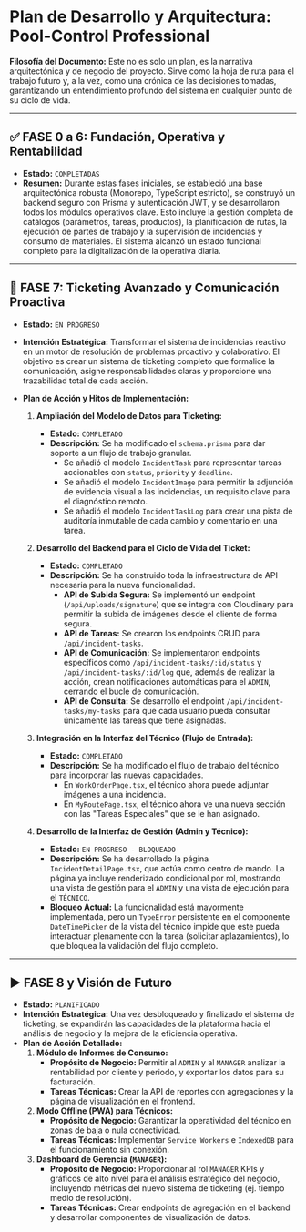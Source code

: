 # Plan de Desarrollo y Arquitectura: Pool-Control Professional

**Filosofía del Documento:** Este no es solo un plan, es la narrativa arquitectónica y de negocio del proyecto. Sirve como la hoja de ruta para el trabajo futuro y, a la vez, como una crónica de las decisiones tomadas, garantizando un entendimiento profundo del sistema en cualquier punto de su ciclo de vida.

---

## ✅ FASE 0 a 6: Fundación, Operativa y Rentabilidad

- **Estado:** `COMPLETADAS`
- **Resumen:** Durante estas fases iniciales, se estableció una base arquitectónica robusta (Monorepo, TypeScript estricto), se construyó un backend seguro con Prisma y autenticación JWT, y se desarrollaron todos los módulos operativos clave. Esto incluye la gestión completa de catálogos (parámetros, tareas, productos), la planificación de rutas, la ejecución de partes de trabajo y la supervisión de incidencias y consumo de materiales. El sistema alcanzó un estado funcional completo para la digitalización de la operativa diaria.

---

## 🚧 FASE 7: Ticketing Avanzado y Comunicación Proactiva

- **Estado:** `EN PROGRESO`
- **Intención Estratégica:** Transformar el sistema de incidencias reactivo en un motor de resolución de problemas proactivo y colaborativo. El objetivo es crear un sistema de ticketing completo que formalice la comunicación, asigne responsabilidades claras y proporcione una trazabilidad total de cada acción.
- **Plan de Acción y Hitos de Implementación:**

  1.  **Ampliación del Modelo de Datos para Ticketing:**

      - **Estado:** `COMPLETADO`
      - **Descripción:** Se ha modificado el `schema.prisma` para dar soporte a un flujo de trabajo granular.
        - Se añadió el modelo `IncidentTask` para representar tareas accionables con `status`, `priority` y `deadline`.
        - Se añadió el modelo `IncidentImage` para permitir la adjunción de evidencia visual a las incidencias, un requisito clave para el diagnóstico remoto.
        - Se añadió el modelo `IncidentTaskLog` para crear una pista de auditoría inmutable de cada cambio y comentario en una tarea.

  2.  **Desarrollo del Backend para el Ciclo de Vida del Ticket:**

      - **Estado:** `COMPLETADO`
      - **Descripción:** Se ha construido toda la infraestructura de API necesaria para la nueva funcionalidad.
        - **API de Subida Segura:** Se implementó un endpoint (`/api/uploads/signature`) que se integra con Cloudinary para permitir la subida de imágenes desde el cliente de forma segura.
        - **API de Tareas:** Se crearon los endpoints CRUD para `/api/incident-tasks`.
        - **API de Comunicación:** Se implementaron endpoints específicos como `/api/incident-tasks/:id/status` y `/api/incident-tasks/:id/log` que, además de realizar la acción, crean notificaciones automáticas para el `ADMIN`, cerrando el bucle de comunicación.
        - **API de Consulta:** Se desarrolló el endpoint `/api/incident-tasks/my-tasks` para que cada usuario pueda consultar únicamente las tareas que tiene asignadas.

  3.  **Integración en la Interfaz del Técnico (Flujo de Entrada):**

      - **Estado:** `COMPLETADO`
      - **Descripción:** Se ha modificado el flujo de trabajo del técnico para incorporar las nuevas capacidades.
        - En `WorkOrderPage.tsx`, el técnico ahora puede adjuntar imágenes a una incidencia.
        - En `MyRoutePage.tsx`, el técnico ahora ve una nueva sección con las "Tareas Especiales" que se le han asignado.

  4.  **Desarrollo de la Interfaz de Gestión (Admin y Técnico):**
      - **Estado:** `EN PROGRESO - BLOQUEADO`
      - **Descripción:** Se ha desarrollado la página `IncidentDetailPage.tsx`, que actúa como centro de mando. La página ya incluye renderizado condicional por rol, mostrando una vista de gestión para el `ADMIN` y una vista de ejecución para el `TÉCNICO`.
      - **Bloqueo Actual:** La funcionalidad está mayormente implementada, pero un `TypeError` persistente en el componente `DateTimePicker` de la vista del técnico impide que este pueda interactuar plenamente con la tarea (solicitar aplazamientos), lo que bloquea la validación del flujo completo.

---

## ▶️ FASE 8 y Visión de Futuro

- **Estado:** `PLANIFICADO`
- **Intención Estratégica:** Una vez desbloqueado y finalizado el sistema de ticketing, se expandirán las capacidades de la plataforma hacia el análisis de negocio y la mejora de la eficiencia operativa.
- **Plan de Acción Detallado:**
  1.  **Módulo de Informes de Consumo:**
      - **Propósito de Negocio:** Permitir al `ADMIN` y al `MANAGER` analizar la rentabilidad por cliente y periodo, y exportar los datos para su facturación.
      - **Tareas Técnicas:** Crear la API de reportes con agregaciones y la página de visualización en el frontend.
  2.  **Modo Offline (PWA) para Técnicos:**
      - **Propósito de Negocio:** Garantizar la operatividad del técnico en zonas de baja o nula conectividad.
      - **Tareas Técnicas:** Implementar `Service Workers` e `IndexedDB` para el funcionamiento sin conexión.
  3.  **Dashboard de Gerencia (`MANAGER`):**
      - **Propósito de Negocio:** Proporcionar al rol `MANAGER` KPIs y gráficos de alto nivel para el análisis estratégico del negocio, incluyendo métricas del nuevo sistema de ticketing (ej. tiempo medio de resolución).
      - **Tareas Técnicas:** Crear endpoints de agregación en el backend y desarrollar componentes de visualización de datos.
